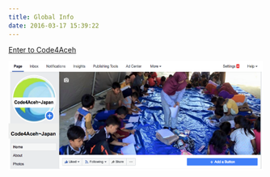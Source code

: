 ```yaml
---
title: Global Info
date: 2016-03-17 15:39:22
---
```


<p class="archive-button"><a href="https://www.facebook.com/code4aceh/">Enter to Code4Aceh</a></p>

[![Code4Aceh](../images/code4aceh_fb.png)](https://www.facebook.com/code4aceh/)
